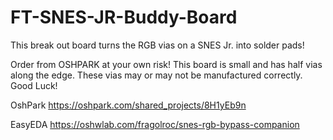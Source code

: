 # FT-SNES-JR-Buddy-Board
This break out board turns the RGB vias on a SNES Jr. into solder pads!

Order from OSHPARK at your own risk! This board is small and has half vias along the edge. These vias may or may not be manufactured correctly. Good Luck!

OshPark
https://oshpark.com/shared_projects/8H1yEb9n

EasyEDA
https://oshwlab.com/fragolroc/snes-rgb-bypass-companion
